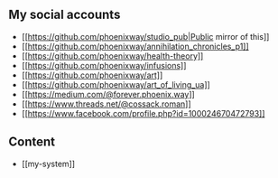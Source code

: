 ## My social accounts
- [[https://github.com/phoenixway/studio_pub|Public mirror of this]]
- [[https://github.com/phoenixway/annihilation_chronicles_p1]]
- [[https://github.com/phoenixway/health-theory]]
- [[https://github.com/phoenixway/infusions]]
- [[https://github.com/phoenixway/art]]
- [[https://github.com/phoenixway/art_of_living_ua]]
- [[https://medium.com/@forever.phoenix.way]]
- [[https://www.threads.net/@cossack.roman]]
- [[https://www.facebook.com/profile.php?id=100024670472793]]

## Content
- [[my-system]]
